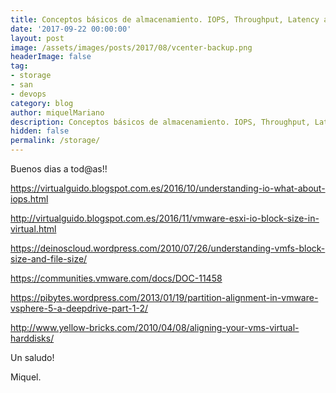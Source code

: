 ```yaml
---
title: Conceptos básicos de almacenamiento. IOPS, Throughput, Latency and I/O Size
date: '2017-09-22 00:00:00'
layout: post
image: /assets/images/posts/2017/08/vcenter-backup.png
headerImage: false
tag:
- storage
- san
- devops
category: blog
author: miquelMariano
description: Conceptos básicos de almacenamiento. IOPS, Throughput, Latency and I/O Size
hidden: false
permalink: /storage/
---
```


Buenos dias a tod@as!!

https://virtualguido.blogspot.com.es/2016/10/understanding-io-what-about-iops.html

http://virtualguido.blogspot.com.es/2016/11/vmware-esxi-io-block-size-in-virtual.html

https://deinoscloud.wordpress.com/2010/07/26/understanding-vmfs-block-size-and-file-size/

https://communities.vmware.com/docs/DOC-11458

https://pibytes.wordpress.com/2013/01/19/partition-alignment-in-vmware-vsphere-5-a-deepdrive-part-1-2/

http://www.yellow-bricks.com/2010/04/08/aligning-your-vms-virtual-harddisks/

Un saludo!

Miquel.


